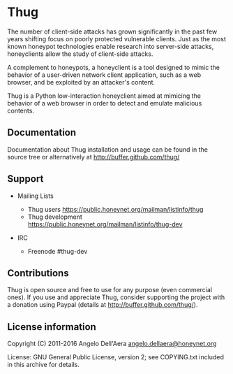 # Thug

The number of client-side attacks has grown significantly in the past few years
shifting focus on poorly protected vulnerable clients. Just as the most known
honeypot technologies enable research into server-side attacks, honeyclients
allow the study of client-side attacks.

A complement to honeypots, a honeyclient is a tool designed to mimic the behavior
of a user-driven network client application, such as a web browser, and be
exploited by an attacker's content.

Thug is a Python low-interaction honeyclient aimed at mimicing the behavior of a
web browser in order to detect and emulate malicious contents.


## Documentation

Documentation about Thug installation and usage can be found in the source
tree or alternatively at http://buffer.github.com/thug/


## Support

* Mailing Lists
	* Thug users 	     https://public.honeynet.org/mailman/listinfo/thug
	* Thug development   https://public.honeynet.org/mailman/listinfo/thug-dev

* IRC
	* Freenode #thug-dev


## Contributions

Thug is open source and free to use for any purpose (even commercial ones). If
you use and appreciate Thug, consider supporting the project with a donation
using Paypal (details at http://buffer.github.com/thug/).


## License information

Copyright (C) 2011-2016 Angelo Dell'Aera <angelo.dellaera@honeynet.org>

License: GNU General Public License, version 2; see COPYING.txt
         included in this archive for details.
